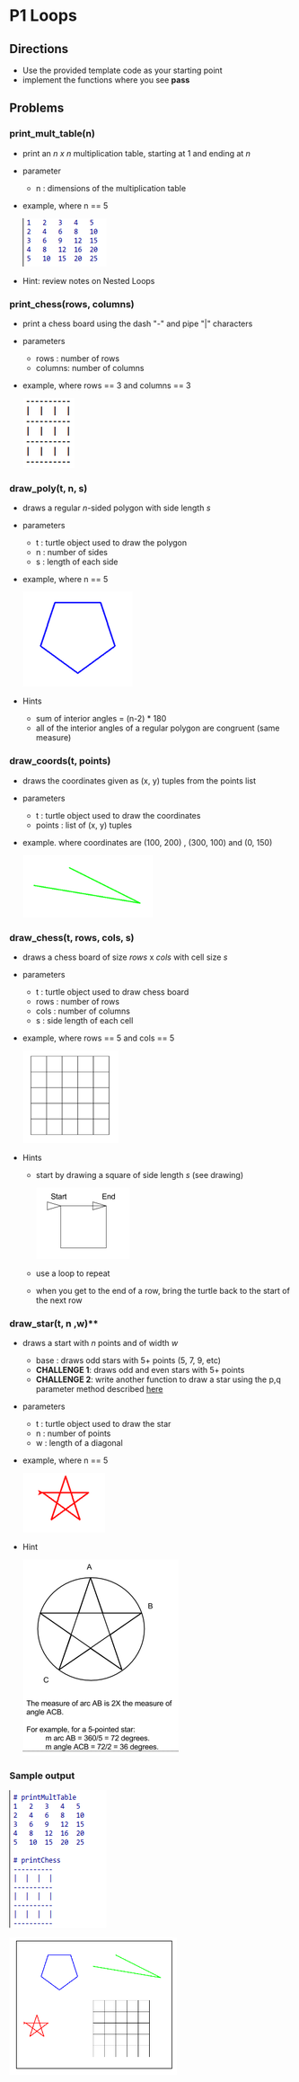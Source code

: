 # P1 Loops

## Directions

- Use the provided template code as your starting point
- implement the functions where you see **pass**

## Problems

### **print_mult_table(n)**

- print an *n x n* multiplication table, starting at 1 and ending at *n*
- parameter
    - n : dimensions of the multiplication table
- example, where n == 5

    ![](graphics/mult_table.png)

- Hint: review notes on Nested Loops

### **print_chess(rows, columns)**

- print a chess board using the dash "*-*" and pipe "|" characters
- parameters
    - rows : number of rows 
    - columns: number of columns
- example, where rows == 3 and columns == 3

    ![](graphics/chess.png)

### **draw_poly(t, n, s)**

- draws a regular *n*-sided polygon with side length *s*
- parameters
    - t : turtle object used to draw the polygon
    - n : number of sides 
    - s : length of each side
- example, where n == 5

    ![](graphics/poly.png)

- Hints
    - sum of interior angles = (n-2) * 180
    - all of the interior angles of a regular polygon are congruent (same measure)

### **draw_coords(t, points)**

- draws the coordinates given as (x, y) tuples from the points list
- parameters
    - t : turtle object used to draw the coordinates
    - points : list of (x, y) tuples
- example. where coordinates are (100, 200) , (300, 100) and (0, 150)

    ![](graphics/coords.png)

### **draw_chess(t, rows, cols, s)**

- draws a chess board of size *rows* x *cols* with cell size *s*
- parameters
    - t : turtle object used to draw chess board
    - rows : number of rows
    - cols : number of columns
    - s : side length of each cell
- example, where rows == 5 and cols == 5

    ![](graphics/draw_chess.png)

- Hints
    - start by drawing a square of side length *s* (see drawing)

        ![](graphics/cell.png)
    - use a loop to repeat
    - when you get to the end of a row, bring the turtle back to the start of the next row


### draw_star(t, n ,w)**

- draws a start with *n* points and of width *w*
    - base : draws odd stars with 5+ points (5, 7, 9, etc)
    - **CHALLENGE 1**: draws odd and even stars with 5+ points
    - **CHALLENGE 2**: write another function to draw a star using the p,q parameter method described [here](https://en.wikipedia.org/wiki/Star_polygon)
- parameters
    - t : turtle object used to draw the star
    - n : number of points
    - w : length of a diagonal
- example, where n == 5

    ![](graphics/star.png)

- Hint

    ![](graphics/star_hint.png)

### Sample output

![](graphics/sample1.png)

![](graphics/sample2.png)